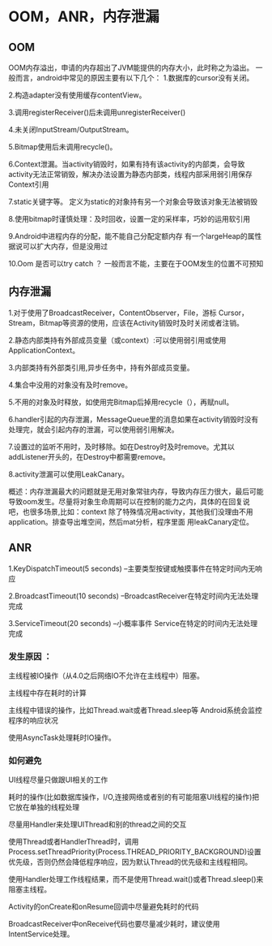 # OOM，ANR，内存泄漏
## OOM
  OOM内存溢出，申请的内存超出了JVM能提供的内存大小，此时称之为溢出。
  一般而言，android中常见的原因主要有以下几个：
  1.数据库的cursor没有关闭。
  
  2.构造adapter没有使用缓存contentView。
 
  3.调用registerReceiver()后未调用unregisterReceiver()

  4.未关闭InputStream/OutputStream。
  
  5.Bitmap使用后未调用recycle()。
  
  6.Context泄漏。当activity销毁时，如果有持有该activity的内部类，会导致activity无法正常销毁，解决办法设置为静态内部类，线程内部采用弱引用保存Context引用
  
  7.static关键字等。 定义为static的对象持有另一个对象会导致该对象无法被销毁
  
  8.使用bitmap时谨慎处理：及时回收，设置一定的采样率，巧妙的运用软引用

  9.Android中进程内存的分配，能不能自己分配定额内存
    有一个largeHeap的属性据说可以扩大内存，但是没用过

  10.Oom 是否可以try catch ？
    一般而言不能，主要在于OOM发生的位置不可预知
  
## 内存泄漏
  1.对于使用了BroadcastReceiver，ContentObserver，File，游标 Cursor，Stream，Bitmap等资源的使用，应该在Activity销毁时及时关闭或者注销。
  
  2.静态内部类持有外部成员变量（或context）:可以使用弱引用或使用ApplicationContext。
  
  3.内部类持有外部类引用,异步任务中，持有外部成员变量。
  
  4.集合中没用的对象没有及时remove。
  
  5.不用的对象及时释放，如使用完Bitmap后掉用recycle（），再赋null。
  
  6.handler引起的内存泄漏，MessageQueue里的消息如果在activity销毁时没有处理完，就会引起内存的泄漏，可以使用弱引用解决。
  
  7.设置过的监听不用时，及时移除。如在Destroy时及时remove。尤其以addListener开头的，在Destroy中都需要remove。
  
  8.activity泄漏可以使用LeakCanary。

  概述：内存泄漏最大的问题就是无用对象常驻内存，导致内存压力很大，最后可能导致oom发生。尽量将对象生命周期可以在控制的能力之内，具体的在回复说吧，也很多场景,比如：context 除了特殊情况用activity，其他我们没理由不用application。排查导出堆空间，然后mat分析，程序里面
  用leakCanary定位。
  
## ANR

  1.KeyDispatchTimeout(5 seconds) –主要类型按键或触摸事件在特定时间内无响应
  
  2.BroadcastTimeout(10 seconds) –BroadcastReceiver在特定时间内无法处理完成
  
  3.ServiceTimeout(20 seconds) –小概率事件 Service在特定的时间内无法处理完成
  
  ### 发生原因 ：
  主线程被IO操作（从4.0之后网络IO不允许在主线程中）阻塞。
  
  主线程中存在耗时的计算
  
  主线程中错误的操作，比如Thread.wait或者Thread.sleep等 Android系统会监控程序的响应状况
  
  使用AsyncTask处理耗时IO操作。
  
  ### 如何避免

  UI线程尽量只做跟UI相关的工作
  
  耗时的操作(比如数据库操作，I/O,连接网络或者别的有可能阻塞UI线程的操作)把它放在单独的线程处理
  
  尽量用Handler来处理UIThread和别的thread之间的交互
  
  使用Thread或者HandlerThread时，调用Process.setThreadPriority(Process.THREAD_PRIORITY_BACKGROUND)设置优先级，否则仍然会降低程序响应，因为默认Thread的优先级和主线程相同。
  
  使用Handler处理工作线程结果，而不是使用Thread.wait()或者Thread.sleep()来阻塞主线程。
  
  Activity的onCreate和onResume回调中尽量避免耗时的代码
  
  BroadcastReceiver中onReceive代码也要尽量减少耗时，建议使用IntentService处理。

